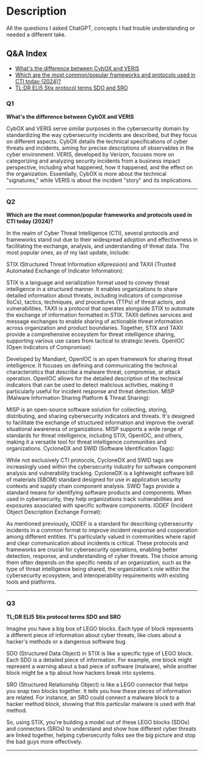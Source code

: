 # Description 
All the questions I asked ChatGPT, concepts I had trouble understanding or needed a different take. 

## Q&A Index
- [What's the difference between CybOX and VERIS](#Q1)
- [Which are the most common/popular frameworks and protocols used in CTI today (2024)?](#Q2)
- [TL;DR ELI5 Stix protocol terms SDO and SRO](#Q3)

### Q1
**What's the difference between CybOX and VERIS**

CybOX and VERIS serve similar purposes in the cybersecurity domain by standardizing the way cybersecurity incidents are described, but they focus on different aspects. CybOX details the technical specifications of cyber threats and incidents, aiming for precise descriptions of observables in the cyber environment. VERIS, developed by Verizon, focuses more on categorizing and analyzing security incidents from a business impact perspective, including what happened, how it happened, and the effect on the organization. Essentially, CybOX is more about the technical "signatures," while VERIS is about the incident "story" and its implications.  

---

### Q2
**Which are the most common/popular frameworks and protocols used in CTI today (2024)?**

In the realm of Cyber Threat Intelligence (CTI), several protocols and frameworks stand out due to their widespread adoption and effectiveness in facilitating the exchange, analysis, and understanding of threat data. The most popular ones, as of my last update, include:

STIX (Structured Threat Information eXpression) and TAXII (Trusted Automated Exchange of Indicator Information):

STIX is a language and serialization format used to convey threat intelligence in a structured manner. It enables organizations to share detailed information about threats, including indicators of compromise (IoCs), tactics, techniques, and procedures (TTPs) of threat actors, and vulnerabilities. TAXII is a protocol that operates alongside STIX to automate the exchange of information formatted in STIX. TAXII defines services and message exchanges to enable sharing of actionable threat information across organization and product boundaries. Together, STIX and TAXII provide a comprehensive ecosystem for threat intelligence sharing, supporting various use cases from tactical to strategic levels. OpenIOC (Open Indicators of Compromise):

Developed by Mandiant, OpenIOC is an open framework for sharing threat intelligence. It focuses on defining and communicating the technical characteristics that describe a malware threat, compromise, or attack operation. OpenIOC allows for the detailed description of the technical indicators that can be used to detect malicious activities, making it particularly useful for incident response and threat detection. MISP (Malware Information Sharing Platform & Threat Sharing):

MISP is an open-source software solution for collecting, storing, distributing, and sharing cybersecurity indicators and threats. It's designed to facilitate the exchange of structured information and improve the overall situational awareness of organizations. MISP supports a wide range of standards for threat intelligence, including STIX, OpenIOC, and others, making it a versatile tool for threat intelligence communities and organizations. CycloneDX and SWID (Software Identification Tags):

While not exclusively CTI protocols, CycloneDX and SWID tags are increasingly used within the cybersecurity industry for software component analysis and vulnerability tracking. CycloneDX is a lightweight software bill of materials (SBOM) standard designed for use in application security contexts and supply chain component analysis. SWID Tags provide a standard means for identifying software products and components. When used in cybersecurity, they help organizations track vulnerabilities and exposures associated with specific software components. IODEF (Incident Object Description Exchange Format):

As mentioned previously, IODEF is a standard for describing cybersecurity incidents in a common format to improve incident response and cooperation among different entities. It's particularly valued in communities where rapid and clear communication about incidents is critical. These protocols and frameworks are crucial for cybersecurity operations, enabling better detection, response, and understanding of cyber threats. The choice among them often depends on the specific needs of an organization, such as the type of threat intelligence being shared, the organization's role within the cybersecurity ecosystem, and interoperability requirements with existing tools and platforms.

---

### Q3 
**TL;DR ELI5 Stix protocol terms SDO and SRO**  

Imagine you have a big box of LEGO blocks. Each type of block represents a different piece of information about cyber threats, like clues about a hacker's methods or a dangerous software bug.

SDO (Structured Data Object) in STIX is like a specific type of LEGO block. Each SDO is a detailed piece of information. For example, one block might represent a warning about a bad piece of software (malware), while another block might be a tip about how hackers break into systems.

SRO (Structured Relationship Object) is like a LEGO connector that helps you snap two blocks together. It tells you how these pieces of information are related. For instance, an SRO could connect a malware block to a hacker method block, showing that this particular malware is used with that method.

So, using STIX, you're building a model out of these LEGO blocks (SDOs) and connectors (SROs) to understand and show how different cyber threats are linked together, helping cybersecurity folks see the big picture and stop the bad guys more effectively.

---



